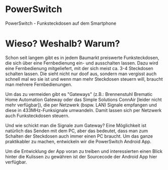 # PowerSwitch
PowerSwitch - Funksteckdosen auf dem Smartphone

# Wieso? Weshalb? Warum?

Schon seit langem gibt es in jedem Baumarkt preiswerte Funksteckdosen, die sich über eine Fernbedienung ein- und ausschalten lassen. Dazu wird eine Fernbedienung mitgeliefert, mit der sich meist ca. 3-4 Steckdosen schalten lassen. Die sieht nicht nur doof aus, sondern man vergisst auch schnell mal wo sie ist und wenn man mehr Steckdosen steuern will, braucht man mehrere Fernbedienungen.

Um das zu vermeiden gibt es "Gateways" (z.B.: Brennenstuhl Brematic Home Automation Gateway oder das Simple Solutions ConnAir [leider nicht mehr verfügbar]), die per Netzwerk (bspw. LAN) Signale empfangen und diese in 433MHz-Funksignale umwandeln. Damit lassen sich per Netzwerk auch Funksteckdosen steuern.

Und wie schickt man die Signale zum Gateway? Eine Möglichkeit ist natürlich das Senden mit dem PC, aber das bedeutet, dass man zum Schalten der Steckdosen auch immer einen PC braucht. Um das ganze praktikabler zu machen, entwickeln wir die PowerSwitch Android App.


Um die Entwicklung der App voran zu treiben und interessierten einen Blick hinter die Kulissen zu gewähren ist der Sourcecode der Android App hier verfügbar.
